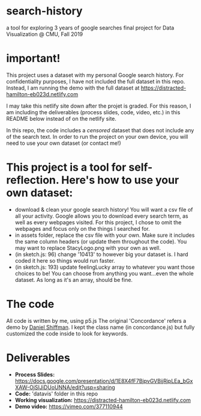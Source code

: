 # search-history
a tool for exploring 3 years of google searches
final project for Data Visualization @ CMU, Fall 2019

# important!
This project uses a dataset with my personal Google search history. 
For confidentiality purposes, I have not included the full dataset in this repo. 
Instead, I am running the demo with the full dataset at https://distracted-hamilton-eb023d.netlify.com

I may take this netlify site down after the projet is graded. For this reason, I am including the deliverables (process slides, code, video, etc.) in this README below instead of on the netlify site. 

In this repo, the code includes a *censored* dataset that does not include any of the search text. In order to run the project on your own device, you will need to use your own dataset (or contact me!)

# This project is a tool for self-reflection. Here's how to use your own dataset: 
- download & clean your google search history! You will want a csv file of all your activity. Google allows you to download every search term, as well as every webpages visited. For this project, I chose to omit the webpages and focus only on the things I searched for.
- in assets folder, replace the csv file with your own. Make sure it includes the same column headers (or update them throughout the code). You may want to replace StacyLogo.png with your own as well.
- (in sketch.js: 96) change '10413' to however big your dataset is. I hard coded it here so things would run faster. 
- (in sketch.js: 193) update feelingLucky array to whatever you want those choices to be! You can choose from anything you want...even the whole dataset. As long as it's an array, should be fine. 

# The code
All code is written by me, using p5.js
The original 'Concordance' refers a demo by [Daniel Shiffman](https://shiffman.github.io/A2Z-F17/week5-analysis/01_concordance/). I kept the class name (in concordance.js) but fully customized the code inside to look for keywords. 

# Deliverables
- **Process Slides:** https://docs.google.com/presentation/d/1E8X4fF7BjpvGVBijRjpLEa_bGxXAW-OjSIJiDUoUNNA/edit?usp=sharing
- **Code:** 'datavis' folder in this repo
- **Working visualization:** https://distracted-hamilton-eb023d.netlify.com
- **Demo video:** https://vimeo.com/377110944
